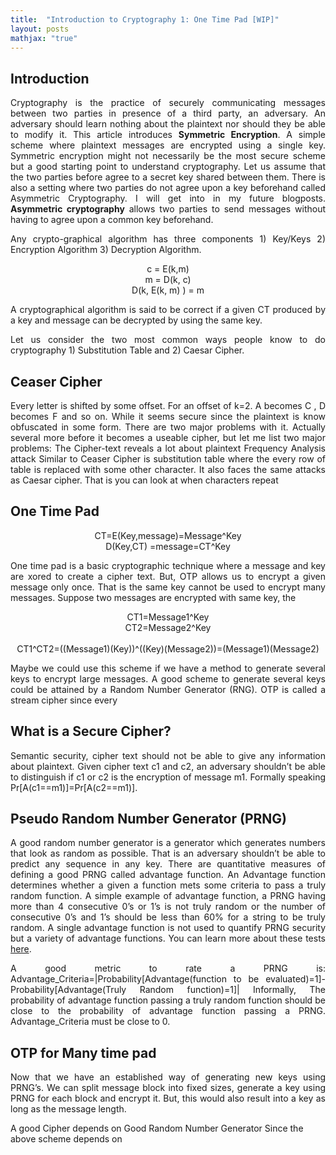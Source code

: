 ```yaml
---
title:  "Introduction to Cryptography 1: One Time Pad [WIP]"
layout: posts
mathjax: "true"
---
```


## Introduction 
<p style="text-align:justify">Cryptography is the practice of securely communicating messages between two parties in presence of a third party, an adversary. An adversary should learn nothing about the plaintext nor should they be able to modify it. This article introduces <b>Symmetric Encryption</b>. A simple scheme where plaintext messages are encrypted using a single key. Symmetric encryption might not necessarily be the most secure scheme but a good starting point to understand cryptography. Let us assume that the two parties before agree to a secret key shared between them. There is also a setting where two parties do not agree upon a key beforehand called Asymmetric Cryptography. I will get into in my future blogposts. <b>Asymmetric cryptography</b> allows two parties to send messages without having to agree upon a common key beforehand.</p>
<p style="text-align:justify">Any crypto-graphical algorithm has three components 1) Key/Keys 2) Encryption Algorithm 3) Decryption Algorithm.</p>

<center>c = E(k,m)</center>
<center>m = D(k, c)</center>
<center>D(k, E(k, m) ) = m</center>

<p style="text-align:justify">A cryptographical algorithm is said to be correct if a given CT produced by a key and message can be decrypted by using the same key.</p>

<p style="text-align:justify">Let us consider the two most common ways people know to do cryptography 1) Substitution Table and 2) Caesar Cipher.</p>

## Ceaser Cipher 
<p style="text-align:justify">Every letter is shifted by some offset. For an offset of k=2. A becomes C , D becomes F and so on. 
While it seems secure since the plaintext is know obfuscated in some form. There are two major problems with it. Actually several more before it becomes a useable cipher, but let me list two major problems:
The Cipher-text reveals a lot about plaintext
Frequency Analysis attack 
Similar to Ceaser Cipher is substitution table where the every row of table is replaced with some other character. It also faces the same attacks as Caesar cipher. That is you can look at when characters repeat</p>

## One Time Pad

<center>CT=E(Key,message)=Message^Key</center>
<center>D(Key,CT) =message=CT^Key</center>

<p style="text-align:justify">One time pad is a basic cryptographic technique where a message and key are xored to create a cipher text. But, OTP allows us to encrypt a given message only once. That is the same key cannot be used to encrypt many messages.  
Suppose two messages are encrypted with same key, the </p>

<center>CT1=Message1^Key</center>
<center>CT2=Message2^Key</center>
<br/>
<center>CT1^CT2=((Message1)(Key))^((Key)(Message2))=(Message1)(Message2)</center>

<p style="text-align:justify">Maybe we could use this scheme if we have a method to generate several keys to encrypt large messages. A good scheme to generate several keys could be attained by a Random Number Generator (RNG). 
OTP is called a stream cipher since every </p>

## What is a Secure Cipher?
<p style="text-align:justify">Semantic security, cipher text should not be able to give any information about plaintext. Given cipher text c1 and c2, an adversary shouldn’t be able to distinguish if c1 or c2 is the encryption of message m1. Formally speaking Pr[A(c1==m1)]=Pr[A(c2==m1)]. </p>

## Pseudo Random Number Generator (PRNG)
<p style="text-align:justify">A good random number generator is a generator which generates numbers that look as random as possible. That is an adversary shouldn’t be able to predict any sequence in any key. There are quantitative measures of defining a good PRNG called advantage function. An Advantage function determines whether a given a function mets some criteria to pass a truly random function. A simple example of advantage function, a PRNG having more than 4 consecutive 0’s or 1’s is not truly random or the number of consecutive 0’s and 1’s should be less than 60% for a string to be truly random. A single advantage function is not used to quantify PRNG security but a variety of advantage functions. You can learn more about these tests <a href="https://nvlpubs.nist.gov/nistpubs/Legacy/SP/nistspecialpublication800-22r1a.pdf">here</a>.</p>

<p style="text-align:justify">A good metric to rate a PRNG is:
Advantage_Criteria=|Probability[Advantage(function to be evaluated)=1]-Probability[Advantage(Truly Random function)=1]|
Informally,  The probability of advantage function passing a truly random function should be close to the probability of advantage function passing a PRNG. 
Advantage_Criteria must be close to 0.</p>

## OTP for Many time pad
<p style="text-align:justify">Now that we have an established way of generating new keys using PRNG’s. We can split message block into fixed sizes, generate a key using PRNG for each block and encrypt it. But, this would also result into a key as long as the message length. 

A good Cipher depends on Good Random Number Generator 
Since the above scheme depends on 
</p>
